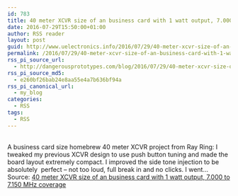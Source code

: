 ```yaml
---
id: 783
title: 40 meter XCVR size of an business card with 1 watt output, 7.000 to 7.150 MHz coverage
date: 2016-07-29T15:50:00+01:00
author: RSS reader
layout: post
guid: http://www.uelectronics.info/2016/07/29/40-meter-xcvr-size-of-an-business-card-with-1-watt-output-7-000-to-7-150-mhz-coverage/
permalink: /2016/07/29/40-meter-xcvr-size-of-an-business-card-with-1-watt-output-7-000-to-7-150-mhz-coverage/
rss_pi_source_url:
  - http://dangerousprototypes.com/blog/2016/07/29/40-meter-xcvr-size-of-an-business-card-with-1-watt-output-7-000-to-7-150-mhz-coverage/
rss_pi_source_md5:
  - e260bf26bab24e8aa55e4a7b636bf94a
rss_pi_canonical_url:
  - my_blog
categories:
  - RSS
tags:
  - RSS
---
```

&#013;  
A business card size homebrew 40 meter XCVR project from Ray Ring: I tweaked my previous XCVR design to use push button tuning and made the board layout extremely compact. I improved the side tone injection to be absolutely  perfect – not too loud, full break in and no clicks. I went…&#013;  
Source: <a href="http://dangerousprototypes.com/blog/2016/07/29/40-meter-xcvr-size-of-an-business-card-with-1-watt-output-7-000-to-7-150-mhz-coverage/" target="_blank">40 meter XCVR size of an business card with 1 watt output, 7.000 to 7.150 MHz coverage</a>